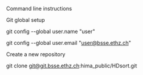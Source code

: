 Command line instructions


Git global setup

git config --global user.name "user"

git config --global user.email "user@bsse.ethz.ch"

Create a new repository

git clone git@git.bsse.ethz.ch:hima_public/HDsort.git

